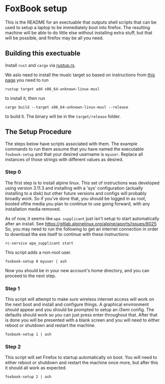 # FoxBook setup

This is the README for an exectuable that outputs shell scripts that can be used to setup a laptop to be immediately boot into 
firefox. The resulting machine will be able to do little else without installing extra stuff, but that will be possible,
and firefox may be all you need.

## Building this exectuable

Install `rust` and `cargo` via [rustup.rs](https://rustup.rs/).

We aslo need to install the muslc target so based on instructions from [this page](https://doc.rust-lang.org/edition-guide/rust-2018/platform-and-target-support/musl-support-for-fully-static-binaries.html)
you need to run 

```
rustup target add x86_64-unknown-linux-musl
```

to install it, then run

```
cargo build --target x86_64-unknown-linux-musl --release
```

to build it. The binary will be in the `target/release` folder.

## The Setup Procedure

The steps below have scripts associated with them. The example commands to run them assume that you have named the 
executable `foxbook-setup` and that your desired username is `myuser`. Replace all instances of those strings with 
different values as desired.

### Step 0
The first step is to install alpine linux. This set of instructions was developed using version 3.11.3 and installing 
with a 'sys' configuration (actually installing to a disk) but other future versions and configs will probably broadly
work. So if you've done that, you should be logged in as root, booted ofthe media you plan to continue to use going
forward, with any installation media removed.

As of now, it seems like `wpa supplicant` just isn't setup to start automatically after an install.
See https://gitlab.alpinelinux.org/alpine/aports/issues/8025
So, you may need to run the following to get an internet connection in order to download the exe itself to continue 
with these instructions:

```
rc-service wpa_supplicant start
```

This script adds a non-root user.

```
foxbook-setup 0 myuser | ash
```

Now you should be in your new account's home directory, and you can proceed to the next step.

### Step 1

This script will attempt to make sure wireless internet access will work on the next boot and install and configure things.
A graphical environment should appear and you should be prompted to setup an i3wm config. The defaults should work so 
you can just press enter throughout that. After that is done you will be presented with a blank screen and you will need 
to either reboot or shutdown and restart the machine.

```
foxbook-setup 1 | ash
```

### Step 2

This script will set Firefox to startup automatically on boot. You will need to either reboot or shutdown and restart the 
machine once more, but after this it should all work as expected.

```
foxbook-setup 2 | ash
```
